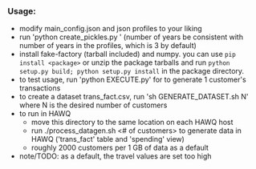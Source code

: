 ### Usage:
* modify main_config.json and json profiles to your liking
* run 'python create_pickles.py <transaction start date MM-DD-YYYY> <end date>' (number of years be consistent with number of years in the profiles, which is 3 by default)
* install fake-factory (tarball included) and numpy. you can use `pip install <package>` or unzip the package tarballs and run `python setup.py build; python setup.py install` in the package directory.
* to test usage, run 'python EXECUTE.py' for to generate 1 customer's transactions
* to create a dataset trans_fact.csv, run 'sh GENERATE_DATASET.sh N' where N is the desired number of customers
* to run in HAWQ
  * move this directory to the same location on each HAWQ host 
  * run ./process_datagen.sh <# of customers> to generate data in HAWQ ('trans_fact' table and 'spending' view)
  * roughly 2000 customers per 1 GB of data as a default
* note/TODO: as a default, the travel values are set too high